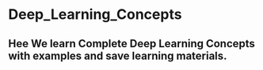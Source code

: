 # Deep_Learning_Concepts

## Hee We learn Complete Deep Learning Concepts with examples and save learning materials.
